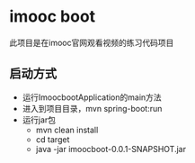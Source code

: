 # imooc boot
此项目是在imooc官网观看视频的练习代码项目

## 启动方式
- 运行ImoocbootApplication的main方法
- 进入到项目目录，mvn spring-boot:run
- 运行jar包
    - mvn clean install
    - cd target
    - java -jar imoocboot-0.0.1-SNAPSHOT.jar